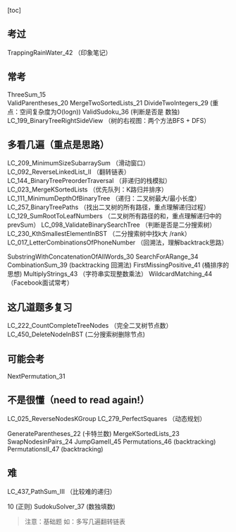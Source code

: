 [toc]
## 考过
TrappingRainWater_42 （印象笔记）

## 常考
ThreeSum_15     
ValidParentheses_20
MergeTwoSortedLists_21
DivideTwoIntegers_29 (重点：空间复杂度为O(logn))
ValidSudoku_36  (判断是否是 数独)
LC_199_BinaryTreeRightSideView （树的右视图：两个方法BFS + DFS）

## 多看几遍（重点是思路）
LC_209_MinimumSizeSubarraySum （滑动窗口）
LC_092_ReverseLinkedList_II （翻转链表）
LC_144_BinaryTreePreorderTraversal （非递归的栈模拟）
LC_023_MergeKSortedLists （优先队列：K路归并排序）
LC_111_MinimumDepthOfBinaryTree （递归：二叉树最大/最小长度）
LC_257_BinaryTreePaths （找出二叉树的所有路径，重点理解递归过程）
LC_129_SumRootToLeafNumbers （二叉树所有路径的和，重点理解递归中的prevSum）
LC_098_ValidateBinarySearchTree （判断是否是二分搜索树）
LC_230_KthSmallestElementInBST （二分搜索树中找k大 /rank）
LC_017_LetterCombinationsOfPhoneNumber （回溯法，理解backtrack思路）

SubstringWithConcatenationOfAllWords_30
SearchForARange_34
CombinationSum_39 (backtracking 回溯法)
FirstMissingPositive_41 (桶排序的思想)
MultiplyStrings_43 （字符串实现整数乘法）
WildcardMatching_44 （Facebook面试常考）

## 这几道题多复习
LC_222_CountCompleteTreeNodes （完全二叉树节点数）
LC_450_DeleteNodeInBST (二分搜索树删除节点)

## 可能会考
NextPermutation_31


## 不是很懂（need to read again!）
LC_025_ReverseNodesKGroup
LC_279_PerfectSquares （动态规划）

GenerateParentheses_22 (卡特兰数)
MergeKSortedLists_23
SwapNodesinPairs_24
JumpGameII_45
Permutations_46 (backtracking)
PermutationsII_47 (backtracking)


## 难
LC_437_PathSum_III （比较难的递归）

10 (正则)
SudokuSolver_37 (数独填数)


> 注意：基础题
> 如：多写几遍翻转链表